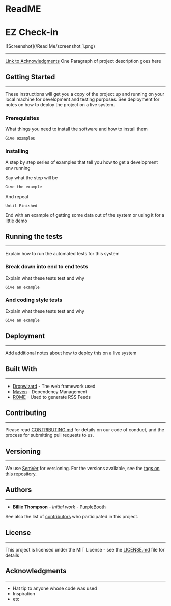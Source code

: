 # ReadME
# EZ Check-in

![Screenshot](/Read Me/screenshot_1.png)

---
[Link to Acknowledgments](#Acknowledgments)
One Paragraph of project description goes here

## Getting Started

---

These instructions will get you a copy of the project up and running on your local machine for development and testing purposes. See deployment for notes on how to deploy the project on a live system.

### Prerequisites

What things you need to install the software and how to install them

```
Give examples
```

### Installing

A step by step series of examples that tell you how to get a development env running

Say what the step will be

```
Give the example
```

And repeat

```
Until Finished
```

End with an example of getting some data out of the system or using it for a little demo

## Running the tests

---

Explain how to run the automated tests for this system

### Break down into end to end tests

Explain what these tests test and why

```
Give an example
```

### And coding style tests

Explain what these tests test and why

```
Give an example
```

## Deployment

---

Add additional notes about how to deploy this on a live system

## Built With

---

* [Dropwizard](http://www.dropwizard.io/1.0.2/docs/) - The web framework used
* [Maven](https://maven.apache.org/) - Dependency Management
* [ROME](https://rometools.github.io/rome/) - Used to generate RSS Feeds

## Contributing

---

Please read [CONTRIBUTING.md](https://gist.github.com/PurpleBooth/b24679402957c63ec426) for details on our code of conduct, and the process for submitting pull requests to us.

## Versioning
---

We use [SemVer](http://semver.org/) for versioning. For the versions available, see the [tags on this repository](https://github.com/your/project/tags).

## Authors
---

* **Billie Thompson** - *Initial work* - [PurpleBooth](https://github.com/PurpleBooth)

See also the list of [contributors](https://github.com/your/project/contributors) who participated in this project.

## License
---
This project is licensed under the MIT License - see the [LICENSE.md](LICENSE.md) file for details

## Acknowledgments
---
* Hat tip to anyone whose code was used
* Inspiration
* etc
